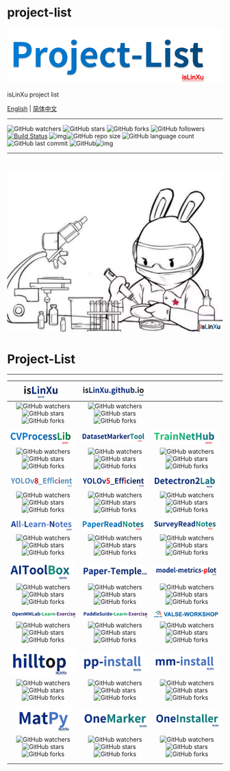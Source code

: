 # project-list
![](./docs/img/logo.png)

isLinXu project list

[English](README.md) | [简体中文](README.zh-CN.md)


---

![GitHub watchers](https://img.shields.io/github/watchers/isLinXu/project-list.svg?style=social) ![GitHub stars](https://img.shields.io/github/stars/isLinXu/project-list.svg?style=social) ![GitHub forks](https://img.shields.io/github/forks/isLinXu/project-list.svg?style=social) ![GitHub followers](https://img.shields.io/github/followers/isLinXu.svg?style=social)
 [![Build Status](https://img.shields.io/endpoint.svg?url=https%3A%2F%2Factions-badge.atrox.dev%2Fatrox%2Fsync-dotenv%2Fbadge&style=flat)](https://github.com/isLinXu/project-list)  ![img](https://badgen.net/badge/icon/learning?icon=deepscan&label)![GitHub repo size](https://img.shields.io/github/repo-size/isLinXu/project-list.svg?style=flat-square) ![GitHub language count](https://img.shields.io/github/languages/count/isLinXu/project-list)  ![GitHub last commit](https://img.shields.io/github/last-commit/isLinXu/project-list) ![GitHub](https://img.shields.io/github/license/isLinXu/project-list.svg?style=flat-square)![img](https://hits.dwyl.com/isLinXu/project-list.svg)

---
# ![](./docs/img/isLinXu-bg.png)



# Project-List

---

| [<img src="./docs/img/isLinXu.png" style="zoom:15%;" />](https://github.com/isLinXu/isLinXu) | [![](./docs/img/isLinXu.github.io.png)](https://github.com/isLinXu/isLinXu.github.io) |                                                              |
| :-------------------------------: | :--: | :--: |
| ![GitHub watchers](https://img.shields.io/github/watchers/isLinXu/isLinXu.svg?style=social) ![GitHub stars](https://img.shields.io/github/stars/isLinXu/isLinXu.svg?style=social) ![GitHub forks](https://img.shields.io/github/forks/isLinXu/isLinXu.svg?style=social) | ![GitHub watchers](https://img.shields.io/github/watchers/isLinXu/isLinXu.github.io.svg?style=social) ![GitHub stars](https://img.shields.io/github/stars/isLinXu/isLinXu.github.io.svg?style=social) ![GitHub forks](https://img.shields.io/github/forks/isLinXu/isLinXu.github.io.svg?style=social) |      |
|  |  | |
| [![](./docs/img/CVProcessLib.png)](https://github.com/isLinXu/CVProcessLib) | [![](./docs/img/DatasetMarkerTool.png)](https://github.com/isLinXu/DatasetMarkerTool) | [![](./docs/img/TrainNetHub.png)](https://github.com/isLinXu/TrainNetHub) |
| ![GitHub watchers](https://img.shields.io/github/watchers/isLinXu/CVProcessLib.svg?style=social) ![GitHub stars](https://img.shields.io/github/stars/isLinXu/CVProcessLib.svg?style=social) ![GitHub forks](https://img.shields.io/github/forks/isLinXu/CVProcessLib.svg?style=social) | ![GitHub watchers](https://img.shields.io/github/watchers/isLinXu/DatasetMarkerTool.svg?style=social) ![GitHub stars](https://img.shields.io/github/stars/isLinXu/DatasetMarkerTool.svg?style=social) ![GitHub forks](https://img.shields.io/github/forks/isLinXu/DatasetMarkerTool.svg?style=social) | ![GitHub watchers](https://img.shields.io/github/watchers/isLinXu/TrainNetHub.svg?style=social) ![GitHub stars](https://img.shields.io/github/stars/isLinXu/TrainNetHub.svg?style=social) ![GitHub forks](https://img.shields.io/github/forks/isLinXu/TrainNetHub.svg?style=social) |
|  |  |  |
| [![](./docs/img/YOLOv8_Efficient.png)](https://github.com/isLinXu/YOLOv8_Efficient) | [![](./docs/img/YOLOv5_Efficient.png)](https://github.com/isLinXu/YOLOv5_Efficient) | [![](./docs/img/Detectron2Lab.png)](https://github.com/isLinXu/Detectron2Lab) |
| ![GitHub watchers](https://img.shields.io/github/watchers/isLinXu/YOLOv8_Efficient.svg?style=social) ![GitHub stars](https://img.shields.io/github/stars/isLinXu/YOLOv8_Efficient.svg?style=social) ![GitHub forks](https://img.shields.io/github/forks/isLinXu/YOLOv8_Efficient.svg?style=social) | ![GitHub watchers](https://img.shields.io/github/watchers/isLinXu/YOLOv5_Efficient.svg?style=social) ![GitHub stars](https://img.shields.io/github/stars/isLinXu/YOLOv5_Efficient.svg?style=social) ![GitHub forks](https://img.shields.io/github/forks/isLinXu/YOLOv5_Efficient.svg?style=social) | ![GitHub watchers](https://img.shields.io/github/watchers/isLinXu/Detectron2Lab.svg?style=social) ![GitHub stars](https://img.shields.io/github/stars/isLinXu/Detectron2Lab.svg?style=social) ![GitHub forks](https://img.shields.io/github/forks/isLinXu/Detectron2Lab.svg?style=social) |
|  |  |  |
| [![](./docs/img/All-Learn-Notes.png)](https://github.com/isLinXu/All-Learn-Notes) | [![](./docs/img/PaperReadNotes.png)](https://github.com/isLinXu/PaperReadNotes) | [![](./docs/img/SurveyReadNotes.png)](https://github.com/isLinXu/SurveyReadNotes) |
| ![GitHub watchers](https://img.shields.io/github/watchers/isLinXu/All-Learn-Notes.svg?style=social) ![GitHub stars](https://img.shields.io/github/stars/isLinXu/All-Learn-Notes.svg?style=social) ![GitHub forks](https://img.shields.io/github/forks/isLinXu/All-Learn-Notes.svg?style=social) | ![GitHub watchers](https://img.shields.io/github/watchers/isLinXu/PaperReadNotes.svg?style=social) ![GitHub stars](https://img.shields.io/github/stars/isLinXu/PaperReadNotes.svg?style=social) ![GitHub forks](https://img.shields.io/github/forks/isLinXu/PaperReadNotes.svg?style=social) | ![GitHub watchers](https://img.shields.io/github/watchers/isLinXu/SurveyReadNotes.svg?style=social) ![GitHub stars](https://img.shields.io/github/stars/isLinXu/SurveyReadNotes.svg?style=social) ![GitHub forks](https://img.shields.io/github/forks/isLinXu/SurveyReadNotes.svg?style=social) |
|  |  |  |
| [![](./docs/img/AIToolBox.png)](https://github.com/isLinXu/AIToolBox) | [![](./docs/img/Paper-Temple.png)](https://github.com/isLinXu/paper-temple) | [![](./docs/img/model-metrics-plot.png)](https://github.com/isLinXu/model-metrics-plot) |
| ![GitHub watchers](https://img.shields.io/github/watchers/isLinXu/AIToolBox.svg?style=social) ![GitHub stars](https://img.shields.io/github/stars/isLinXu/AIToolBox.svg?style=social) ![GitHub forks](https://img.shields.io/github/forks/isLinXu/AIToolBox.svg?style=social) | ![GitHub watchers](https://img.shields.io/github/watchers/isLinXu/Paper-Temple.svg?style=social) ![GitHub stars](https://img.shields.io/github/stars/isLinXu/Paper-Temple.svg?style=social) ![GitHub forks](https://img.shields.io/github/forks/isLinXu/Paper-Temple.svg?style=social) | ![GitHub watchers](https://img.shields.io/github/watchers/isLinXu/model-metrics-plot.svg?style=social) ![GitHub stars](https://img.shields.io/github/stars/isLinXu/model-metrics-plot.svg?style=social) ![GitHub forks](https://img.shields.io/github/forks/isLinXu/model-metrics-plot.svg?style=social) |
|  | |  |
| [![](./docs/img/OpenMMLab-Learn-Exercise.png)](https://github.com/isLinXu/OpenMMLab-Learn-Exercise) | [![](./docs/img/PaddleSuide-Learn-Exercise.png)](https://github.com/isLinXu/PaddleSuide-Learn-Exercise) | [![](./docs/img/VALSE-WORKSHOP.png)](https://github.com/isLinXu/VALSE-WORKSHOP) |
| ![GitHub watchers](https://img.shields.io/github/watchers/isLinXu/OpenMMLab-Learn-Exercise.svg?style=social) ![GitHub stars](https://img.shields.io/github/stars/isLinXu/OpenMMLab-Learn-Exercise.svg?style=social) ![GitHub forks](https://img.shields.io/github/forks/isLinXu/OpenMMLab-Learn-Exercise.svg?style=social) | ![GitHub watchers](https://img.shields.io/github/watchers/isLinXu/PaddleSuide-Learn-Exercise.svg?style=social) ![GitHub stars](https://img.shields.io/github/stars/isLinXu/PaddleSuide-Learn-Exercise.svg?style=social) ![GitHub forks](https://img.shields.io/github/forks/isLinXu/PaddleSuide-Learn-Exercise.svg?style=social) | ![GitHub watchers](https://img.shields.io/github/watchers/isLinXu/VALSE-WORKSHOP.svg?style=social) ![GitHub stars](https://img.shields.io/github/stars/isLinXu/VALSE-WORKSHOP.svg?style=social) ![GitHub forks](https://img.shields.io/github/forks/isLinXu/VALSE-WORKSHOP.svg?style=social) |
|  |                                                              | |
| [![](./docs/img/hilltop.png)](https://github.com/isLinXu/hilltop) | [![](./docs/img/pp-install.png)](https://github.com/isLinXu/pp-install) | [![](./docs/img/mm-install.png)](https://github.com/isLinXu/mm-install) |
| ![GitHub watchers](https://img.shields.io/github/watchers/isLinXu/hilltop.svg?style=social) ![GitHub stars](https://img.shields.io/github/stars/isLinXu/hilltop.svg?style=social) ![GitHub forks](https://img.shields.io/github/forks/isLinXu/hilltop.svg?style=social) | ![GitHub watchers](https://img.shields.io/github/watchers/isLinXu/pp-install.svg?style=social) ![GitHub stars](https://img.shields.io/github/stars/isLinXu/pp-install.svg?style=social) ![GitHub forks](https://img.shields.io/github/forks/isLinXu/pp-install.svg?style=social) | ![GitHub watchers](https://img.shields.io/github/watchers/isLinXu/mm-install.svg?style=social) ![GitHub stars](https://img.shields.io/github/stars/isLinXu/mm-install.svg?style=social) ![GitHub forks](https://img.shields.io/github/forks/isLinXu/mm-install.svg?style=social) |
|  |  |  |
| [<img src="./docs/img/MatPy.png" style="zoom:25%;" />](https://github.com/isLinXu/MatPy) | [![](./docs/img/OneMarker.png)](https://github.com/isLinXu/OneMarker) | [![](./docs/img/OneInstaller.png)](https://github.com/isLinXu/OneInstaller) |
| ![GitHub watchers](https://img.shields.io/github/watchers/isLinXu/MatPy.svg?style=social) ![GitHub stars](https://img.shields.io/github/stars/isLinXu/MatPy.svg?style=social) ![GitHub forks](https://img.shields.io/github/forks/isLinXu/MatPy.svg?style=social) | ![GitHub watchers](https://img.shields.io/github/watchers/isLinXu/OneMarker.svg?style=social) ![GitHub stars](https://img.shields.io/github/stars/isLinXu/OneMarker.svg?style=social) ![GitHub forks](https://img.shields.io/github/forks/isLinXu/OneMarker.svg?style=social) | ![GitHub watchers](https://img.shields.io/github/watchers/isLinXu/OneInstaller.svg?style=social) ![GitHub stars](https://img.shields.io/github/stars/isLinXu/OneInstaller.svg?style=social) ![GitHub forks](https://img.shields.io/github/forks/isLinXu/OneInstaller.svg?style=social) |
| | | |
| | | |





